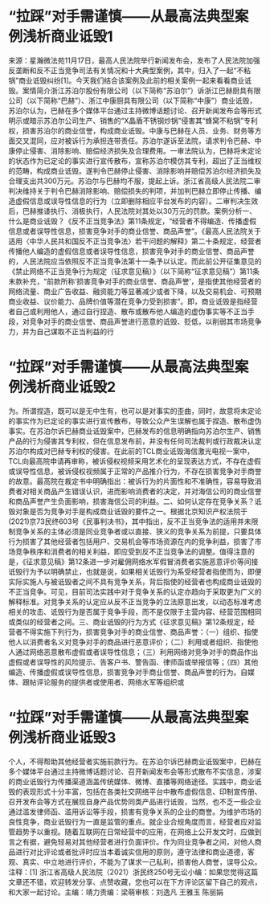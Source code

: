 # “拉踩”对手需谨慎——从最高法典型案例浅析商业诋毁1

来源：星瀚微法苑11月17日，最高人民法院举行新闻发布会，发布了人民法院加强反垄断和反不正当竞争司法有关情况和十大典型案例，其中，归入了一起“不粘锅”商业诋毁纠纷[1]。今天我们结合该案例及此前的相关案例一起来看看商业诋毁。案情简介浙江苏泊尔股份有限公司（以下简称“苏泊尔”）诉浙江巴赫厨具有限公司（以下简称“巴赫”）、浙江中康厨具有限公司（以下简称“中康”）商业诋毁，苏泊尔认为，巴赫在多个媒体平台通过主持微博话题讨论、召开新闻发布会等形式明示或暗示苏泊尔公司生产、销售的“X晶盾不锈钢炒锅”侵害其“蜂窝不粘锅”专利权，损害苏泊尔的商业信誉，构成商业诋毁。中康与巴赫在人员、业务、财务等方面交叉混同，应对被诉行为承担连带责任。苏泊尔遂诉至法院，请求判令巴赫、中康停止侵害、消除影响、赔偿经济损失及合理费用。一审法院认为，巴赫将未定论的状态作为已定论的事实进行宣传散布，宣称苏泊尔模仿其专利，超出了正当维权的范畴，构成商业诋毁。遂判令巴赫停止侵害、消除影响并赔偿苏泊尔经济损失及合理支出共300万元。苏泊尔与巴赫均不服，提起上诉。浙江省高级人民法院二审判决维持关于判令巴赫消除影响、赔偿损失的判项，并加判巴赫立即停止传播、编造虚假信息或误导性信息的行为（立即删除相应平台发布的内容）。二审判决生效后，巴赫推诿执行、消极执行，人民法院对其处以30万元的罚款。案例分析一、什么是商业诋毁？《反不正当竞争法》第11条规定，“经营者不得编造、传播虚假信息或者误导性信息，损害竞争对手的商业信誉、商品声誉”。《最高人民法院关于适用〈中华人民共和国反不正当竞争法〉若干问题的解释》第二十条规定，经营者传播他人编造的虚假信息或者误导性信息，损害竞争对手的商业信誉、商品声誉的，人民法院应当依照反不正当竞争法第十一条予以认定。而此前公开征集意见的《禁止网络不正当竞争行为规定（征求意见稿）》（以下简称“征求意见稿”）第11条末款补充，“前款所称‘损害竞争对手的商业信誉、商品声誉’，是指使其他经营者的网络流量、商业广告收益、融资能力等显著减少或者下降，以及交易机会、可预期商业收益、议价能力、品牌价值等潜在竞争力受到损害”。即，商业诋毁是指经营者自己或利用他人，通过自行捏造、散布或散布他人编造的虚伪事实等不正当手段，对竞争对手的商业信誉、商品声誉进行恶意的诋毁、贬低，以削弱其市场竞争力，并为自己谋取不正当利益的行

# “拉踩”对手需谨慎——从最高法典型案例浅析商业诋毁2

为。所谓捏造，既可以是无中生有，也可以是对事实的歪曲，同时，故意将未定论的事实作为已定论的事实进行宣传散布，导致公众产生误解也属于捏造、散布虚伪事实。在苏泊尔诉巴赫商业诋毁案中，巴赫发布的信息明确指向苏泊尔生产、销售产品的行为侵害其专利权，但在信息发布前，并没有任何司法裁判或行政裁决认定苏泊尔构成对巴赫专利权的侵害。在此前的TCL商业诋毁海信激光电视一案中，TCL向最高院申请再审称，被诉侵权视频采用艺术化的呈现表达方式，不存在虚假或误导性信息，被诉侵权视频属于正常的产品推介行为，不存在损害竞争对手商誉的故意。最高院在裁定书中明确指出：被诉行为的片面性和不准确性，容易导致消费者对相关商品产生错误认识，进而影响消费者的决定，并对海信公司的商业信誉和商品声誉产生负面影响，损害海信公司的利益。二、如何认定存在竞争关系？诋毁对象是否为竞争对手是构成商业诋毁的要件之一。根据北京知识产权法院于(2021)京73民终603号《民事判决书》，其中指出，反不正当竞争法的适用并未限制竞争关系的主体必须是同业竞争者或以直接、狭义的竞争关系为前提，只要具体行为损害了其他经营者包括用户、交易机会等市场资源在内的竞争利益，损害了市场竞争秩序和消费者的相关利益，即应受到反不正当竞争法的调整。值得注意的是，《征求意见稿》第12条进一步对雇佣网络水军假冒消费者实施恶意评价等间接诋毁行为予以明确禁止，也就是说，如果相关诋毁行为系受经营者指使而为，即便实际实施人与被诋毁者之间不具有竞争关系，背后指使的经营者也构成商业诋毁的不正当竞争。可见，目前司法实践中对于竞争关系的认定亦趋向于采取更为广义的解释标准。对竞争关系的认定应从反不正当竞争的立法原意出发，以动态标准考虑相关的攻击、诋毁行为是否属于竞争手段，而不是仅限于主营内容、经营范围相同或类似的经营者之间。三、商业诋毁的行为方式《征求意见稿》第12条规定，经营者不得实施下列行为，损害竞争对手的商业信誉、商品声誉：（一）组织、指使他人以消费者名义对竞争对手的商品进行恶意评价；（二）利用或者组织、指使他人通过网络恶意散布虚假或者误导性信息；（三）利用网络对竞争对手的商品作出虚假或者误导性的风险提示、告客户书、警告函、律师函或举报信等；（四）其他编造、传播虚假或误导性信息，损害竞争对手商业信誉、商品声誉的行为。自媒体、跟帖评论服务的提供者或使用者、网络水军等组织或

# “拉踩”对手需谨慎——从最高法典型案例浅析商业诋毁3

个人，不得帮助其他经营者实施前款行为。在苏泊尔诉巴赫商业诋毁案中，巴赫在多个媒体平台通过主持微博话题讨论、召开新闻发布会等形式散布不实信息，涉案的商业诋毁行为传播渠道涵盖传统媒体、微博、直播等网络途径。实践中，商业诋毁的表现形式十分丰富，包括在各类社交网络平台中散布虚假信息、印制宣传册、召开发布会等方式在展现自身产品优势同类产品进行诋毁，当然，也不乏一些企业通过滥发律师函、滥用诉讼等手段，损害有竞争关系的企业的商誉。为维护市场的良性竞争，商业诋毁行为一直是监管的重点。就企业合规角度而言，经营者应对监管趋势予以重视。随着互联网在日常经营中的应用，在网络上公开发文时，应做到言之有据，避免轻易对其他经营者进行负面评价。作为同业竞争者之间，对他人商品进行对比评论或者批评时应当本着诚实信用的原则，遵守法律和商业道德，客观、真实、中立地进行评价，不能为了谋求一己私利，损害他人商誉，误导公众。注释：[1] 浙江省高级人民法院（2021）浙民终250号无讼小编：如果您觉得这篇文章还不错，欢迎转发分享、点赞收藏，您也可以在下方评论区留下自己的观点，和大家一起讨论。主编：靖力责编：梁萌审核：刘逸凡 王雅玉 陈丽娟

